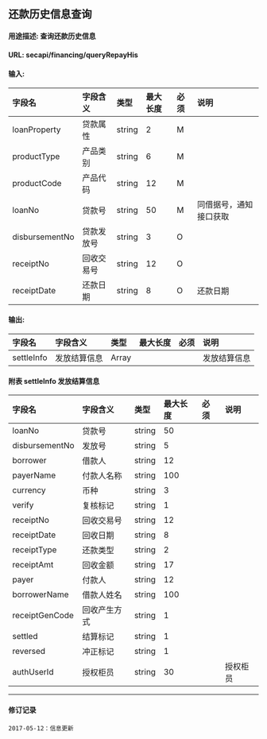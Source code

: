 ## 还款历史信息查询
#### 用途描述: 查询还款历史信息
#### URL:   secapi/financing/queryRepayHis

#### 输入:
| 字段名            | 字段含义  | 类型     | 最大长度 | 必须   | 说明          |
| :------------- | :---- | :----- | :--- | :--- | :---------- |
| loanProperty   | 贷款属性  | string | 2    | M    |             |
| productType    | 产品类别  | string | 6    | M    |             |
| productCode    | 产品代码  | string | 12   | M    |             |
| loanNo         | 贷款号   | string | 50   | M    | 同借据号，通知接口获取 |
| disbursementNo | 贷款发放号 | string | 3    | O    |             |
| receiptNo      | 回收交易号 | string | 12   | O    |             |
| receiptDate    | 还款日期  | string | 8    | O    | 还款日期        |

#### 输出:
| 字段名        | 字段含义   | 类型    | 最大长度 | 必须   | 说明     |
| :--------- | :----- | :---- | :--- | :--- | :----- |
| settleInfo | 发放结算信息 | Array |      |      | 发放结算信息 |

#### 附表 settleInfo 发放结算信息
| 字段名            | 字段含义   | 类型     | 最大长度 | 必须   | 说明   |
| :------------- | :----- | :----- | :--- | :--- | :--- |
| loanNo         | 贷款号    | string | 50   |      |      |
| disbursementNo | 发放号    | string | 5    |      |      |
| borrower       | 借款人    | string | 12   |      |      |
| payerName      | 付款人名称  | string | 100  |      |      |
| currency       | 币种     | string | 3    |      |      |
| verify         | 复核标记   | string | 1    |      |      |
| receiptNo      | 回收交易号  | string | 12   |      |      |
| receiptDate    | 回收日期   | string | 8    |      |      |
| receiptType    | 还款类型   | string | 2    |      |      |
| receiptAmt     | 回收金额   | string | 17   |      |      |
| payer          | 付款人    | string | 12   |      |      |
| borrowerName   | 借款人姓名  | string | 100  |      |      |
| receiptGenCode | 回收产生方式 | string | 1    |      |      |
| settled        | 结算标记   | string | 1    |      |      |
| reversed       | 冲正标记   | string | 1    |      |      |
| authUserId     | 授权柜员   | string | 30   |      | 授权柜员 |

---
#### 修订记录
```
2017-05-12：信息更新

```
